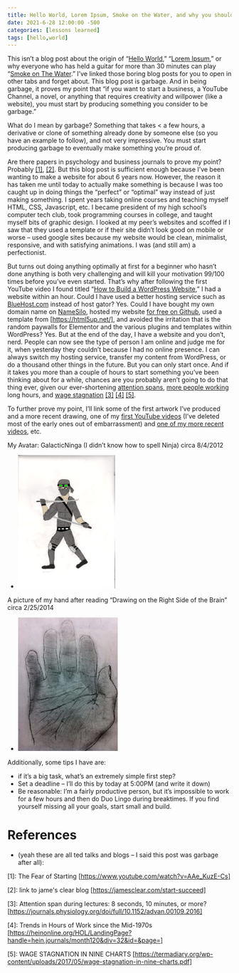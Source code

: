 ```yaml
---
title: Hello World, Lorem Ipsum, Smoke on the Water, and why you should make Garbage
date: 2021-6-28 12:00:00 -500
categories: [lessons learned]
tags: [hello,world]
---
```

This isn’t a blog post about the origin of “[Hello World](https://blog.hackerrank.com/the-history-of-hello-world/),” “[Lorem Ipsum](https://stackoverflow.com/questions/1821989/why-do-designers-use-lorem-ipsum-dolor-to-fill-space),” or why everyone who has held a guitar for more than 30 minutes can play “[Smoke on The Water](https://www.quora.com/Why-do-so-many-beginning-guitar-players-learn-Smoke-on-the-Water).” I’ve linked those boring blog posts for you to open in other tabs and forget about. This blog post is garbage. And in being garbage, it proves my point that “if you want to start a business, a YouTube Channel, a novel, or anything that requires creativity and willpower (like a website), you must start by producing something you consider to be garbage.”

What do I mean by garbage? Something that takes < a few hours, a derivative or clone of something already done by someone else (so you have an example to follow), and not very impressive. You must start producing garbage to eventually make something you’re proud of.

Are there papers in psychology and business journals to prove my point? Probably [[1]](#references), [[2]](#references). But this blog post is sufficient enough because I’ve been wanting to make a website for about 6 years now. However, the reason it has taken me until today to actually make something is because I was too caught up in doing things the “perfect” or “optimal” way instead of just making something. I spent years taking online courses and teaching myself HTML, CSS, Javascript, etc. I became president of my high school’s computer tech club, took programming courses in college, and taught myself bits of graphic design. I looked at my peer’s websites and scoffed if I saw that they used a template or if their site didn’t look good on mobile or worse – used google sites because my website would be clean, minimalist, responsive, and with satisfying animations. I was (and still am) a perfectionist.

But turns out doing anything optimally at first for a beginner who hasn’t done anything is both very challenging and will kill your motivation 99/100 times before you’ve even started. That’s why after following the first YouTube video I found titled “[How to Build a WordPress Website](https://www.youtube.com/watch?v=8AZ8GqW5iak),” I had a website within an hour. Could I have used a better hosting service such as [BlueHost.com](https://www.bluehost.com/) instead of host gator? Yes. Could I have bought my own domain name on [NameSilo](https://www.namesilo.com/), hosted my website [for free on Github](https://www.youtube.com/watch?v=u-RLu_8kwA0), used a template from [https://html5up.net/], and avoided the irritation that is the random paywalls for Elementor and the various plugins and templates within WordPress? Yes. But at the end of the day, I have a website and you don’t, nerd. People can now see the type of person I am online and judge me for it, when yesterday they couldn’t because I had no online presence. I can always switch my hosting service, transfer my content from WordPress, or do a thousand other things in the future. But you can only start once. And if it takes you more than a couple of hours to start something you’ve been thinking about for a while, chances are you probably aren’t going to do that thing ever, given our ever-shortening [attention spans](https://journals.physiology.org/doi/full/10.1152/advan.00109.2016), [more people working](https://heinonline.org/HOL/LandingPage?handle=hein.journals/month120&div=32&id=&page=) long hours, and [wage stagnation](https://termadiary.org/wp-content/uploads/2017/05/wage-stagnation-in-nine-charts.pdf) [[3]](#references) [[4]](#references) [[5]](#references).

To further prove my point, I’ll link some of the first artwork I’ve produced and a more recent drawing, one of my [first YouTube videos](https://youtu.be/il_NbuKYaqI) (I’ve deleted most of the early ones out of embarrassment) and [one of my more recent videos](https://www.youtube.com/watch?v=dAXIFJN1TBo), etc.


My Avatar: GalacticNinga (I didn’t know how to spell Ninja) circa 8/4/2012
- <img src="../assets/images/hello-1.jpeg">

A picture of my hand after reading “Drawing on the Right Side of the Brain” circa 2/25/2014
- <img src="../assets/images/hello-2.jpg">

Additionally, some tips I have are:

* if it’s a big task, what’s an extremely simple first step?
* Set a deadline – I’ll do this by today at 5:00PM (and write it down)
* Be reasonable: I’m a fairly productive person, but it’s impossible to work for a few hours and then do Duo Lingo during breaktimes. If you find yourself missing all your goals, start small and build.

# References 
- (yeah these are all ted talks and blogs – I said this post was garbage after all):

[1]: The Fear of Starting [https://www.youtube.com/watch?v=AAe_KuzE-Cs]

[2]: link to jame's clear blog [https://jamesclear.com/start-succeed]

[3]: Attention span during lectures: 8 seconds, 10 minutes, or more? [https://journals.physiology.org/doi/full/10.1152/advan.00109.2016] 

[4]: Trends in Hours of Work since the Mid-1970s [https://heinonline.org/HOL/LandingPage?handle=hein.journals/month120&div=32&id=&page=]

[5]: WAGE STAGNATION IN NINE
CHARTS [https://termadiary.org/wp-content/uploads/2017/05/wage-stagnation-in-nine-charts.pdf]